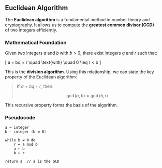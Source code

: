 ## Euclidean Algorithm

The **Euclidean algorithm** is a fundamental method in number theory and cryptography. It allows us to compute the **greatest common divisor (GCD)** of two integers efficiently.

### Mathematical Foundation

Given two integers $a$ and $b$ with $b > 0$, there exist integers $q$ and $r$ such that:

\[
a = bq + r \quad \text{with} \quad 0 \leq r < b
\]

This is the **division algorithm**. Using this relationship, we can state the key property of the Euclidean algorithm:

> If $a = bq + r$, then:
>
> $$\gcd(a, b) = \gcd(b, r) $$

This recursive property forms the basis of the algorithm.

### Pseudocode

```pseudo
a ← integer
b ← integer (b ≠ 0)

while b ≠ 0 do
    r ← a mod b
    a ← b
    b ← r

return a  // a is the GCD
```
